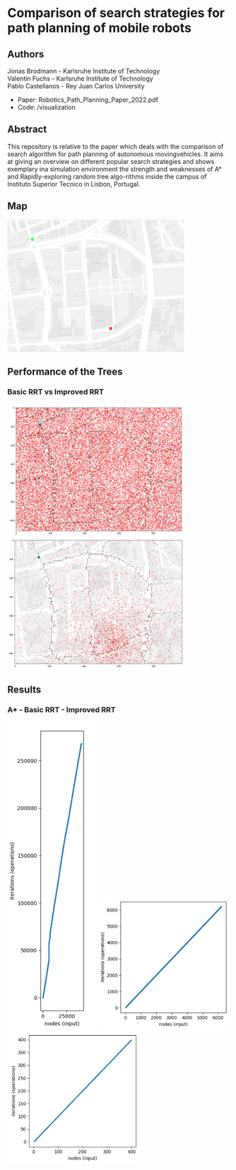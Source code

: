 # Comparison of search strategies for path planning of mobile robots


## Authors
Jonas Brodmann  -  Karlsruhe Institute of Technology  
Valentin Fuchs - Karlsruhe Institute of Technology  
Pablo Castellanos  - Rey Juan Carlos University

- Paper: Robotics_Path_Planning_Paper_2022.pdf  
- Code: /visualization  


## Abstract
This repository is relative to the paper which deals with the comparison of search algorithm for path planning of autonomous movingvehicles.  It aims at giving an overview on different popular search strategies and shows exemplary ina simulation environment the strength and weaknesses of A* and Rapidly-exploring random tree algo-rithms inside the campus of Instituto Superior Tecnico in Lisbon, Portugal.

## Map
<img src="https://github.com/P4B5/Path_planning_algorithms/blob/main/docs/evaluation_map.png" width="400" height="300"/>


## Performance of the Trees

### Basic RRT vs Improved RRT

<p float="left">
   <img src="https://github.com/P4B5/Path_planning_algorithms/blob/main/docs/random_points_basic.png" width="400" height="300"/>
   <img src="https://github.com/P4B5/Path_planning_algorithms/blob/main/docs/random_points_improved.png" width="400" height="300"/>
</p>



## Results
### A* - Basic RRT - Improved RRT
<p float="left">
  <img src="https://github.com/P4B5/Path_planning_algorithms/blob/main/docs/plot_Astar_complexity.png" width="200" height="700"/>
  <img src="https://github.com/P4B5/Path_planning_algorithms/blob/main/docs/plot_RRT_basic_complexity.png" width="300" height="300"/>
  <img src="https://github.com/P4B5/Path_planning_algorithms/blob/main/docs/plot_RRT_improved_complexity.png" width="300" height="300"/>
 </p>

